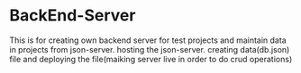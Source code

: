 # BackEnd-Server
This is for creating own backend server for test projects and maintain data in projects from json-server.
hosting the json-server.
creating data(db.json) file and deploying the file(maiking server live in order to do crud operations) 
